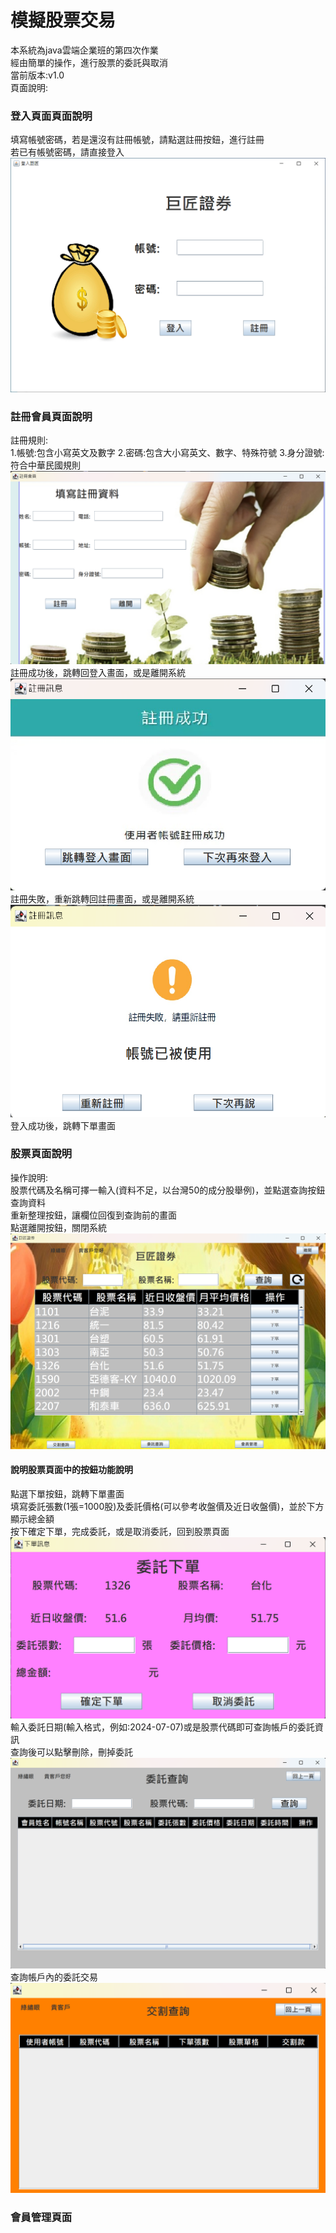 # 模擬股票交易
本系統為java雲端企業班的第四次作業<br>
經由簡單的操作，進行股票的委託與取消<br>
當前版本:v1.0<br>
頁面說明:<br>
### 登入頁面頁面說明<br>
填寫帳號密碼，若是還沒有註冊帳號，請點選註冊按鈕，進行註冊<br>
若已有帳號密碼，請直接登入
![巨匠證券](巨匠證券.png)<br>
### 註冊會員頁面說明<br>
註冊規則:<br>
1.帳號:包含小寫英文及數字 2.密碼:包含大小寫英文、數字、特殊符號 3.身分證號:符合中華民國規則<br>
![註冊會員](註冊會員.png)<br>
註冊成功後，跳轉回登入畫面，或是離開系統<br>
![註冊成功](註冊成功.png)<br>
註冊失敗，重新跳轉回註冊畫面，或是離開系統<br>
![註冊失敗](註冊失敗.png)<br>
登入成功後，跳轉下單畫面<br>
### 股票頁面說明<br>
操作說明:<br>
股票代碼及名稱可擇一輸入(資料不足，以台灣50的成分股舉例)，並點選查詢按鈕查詢資料<br>
重新整理按鈕，讓欄位回復到查詢前的畫面<br>
點選離開按鈕，關閉系統<br>
![股票頁面](股票頁面.png)<br>
#### 說明股票頁面中的按鈕功能說明<br>
點選下單按鈕，跳轉下單畫面<br>
填寫委託張數(1張=1000股)及委託價格(可以參考收盤價及近日收盤價)，並於下方顯示總金額<br>
按下確定下單，完成委託，或是取消委託，回到股票頁面<br>
![下單](下單.png)<br>
輸入委託日期(輸入格式，例如:2024-07-07)或是股票代碼即可查詢帳戶的委託資訊<br>
查詢後可以點擊刪除，刪掉委託<br>
![委託查詢](委託查詢.png)<br>
查詢帳戶內的委託交易<br>
![交割查詢](交割查詢.png)<br>
### 會員管理頁面




